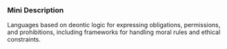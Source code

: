 ### Mini Description

Languages based on deontic logic for expressing obligations, permissions, and prohibitions, including frameworks for handling moral rules and ethical constraints.
